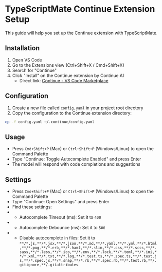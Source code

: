 # TypeScriptMate Continue Extension Setup

This guide will help you set up the Continue extension with TypeScriptMate.

## Installation

1. Open VS Code
2. Go to the Extensions view (Ctrl+Shift+X / Cmd+Shift+X)
3. Search for "Continue"
4. Click "Install" on the Continue extension by Continue AI
   - Direct link: [Continue - VS Code Marketplace](https://marketplace.visualstudio.com/items?itemName=Continue.continue)

## Configuration

1. Create a new file called `config.yaml` in your project root directory
2. Copy the configuration to the Continue extension directory:

```bash
cp -f config.yaml ~/.continue/config.yaml
```

## Usage

- Press `Cmd+Shift+P` (Mac) or `Ctrl+Shift+P` (Windows/Linux) to open the Command Palette
- Type "Continue: Toggle Autocomplete Enabled" and press Enter
- The model will respond with code completions and suggestions

## Settings
- Press `Cmd+Shift+P` (Mac) or `Ctrl+Shift+P` (Windows/Linux) to open the Command Palette
- Type "Continue: Open Settings" and press Enter
- Find these settings:
- - Autocomplete Timeout (ms): Set it to `400`
- - Autocomplete Debounce (ms): Set it to `500`
- - Disable autocomplete in files: Set it to `**/*.js,**/*.jsx,**/*.json,**/*.md,**/*.yaml,**/*.yml,**/*.html,**/*.pug,**/*.erb,**/*.haml,**/*.slim,**/*.css,**/*.scss,**/*.sass,**/*.less,**/*.ico,**/*.env,**/*.lock,**/*.toml,**/*.ini,**/*.xml,**/*.txt,**/*.log,**/*.test.ts,**/*.spec.ts,**/*.test.js,**/*.spec.js,**/*.snap,**/*.rb,**/*.spec.rb,**/*.test.rb,**/.gitignore,**/.gitattributes`
